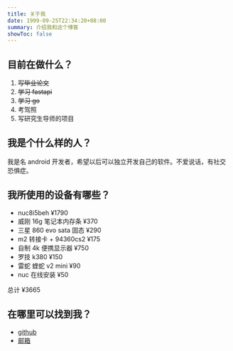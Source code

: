 ```yaml
---
title: 关于我
date: 1999-09-25T22:34:20+08:00
summary: 介绍我和这个博客
showToc: false
---
```


## 目前在做什么？

1. ~~写毕业论文~~
2. ~~学习 fastapi~~
3. ~~学习 go~~
4. 考驾照
5. 写研究生导师的项目

## 我是个什么样的人？

我是名 android 开发者，希望以后可以独立开发自己的软件。不爱说话，有社交恐惧症。

## 我所使用的设备有哪些？

- nuc8i5beh ¥1790
- 威刚 16g 笔记本内存条 ¥370
- 三星 860 evo sata 固态 ¥290
- m2 转接卡 + 94360cs2 ¥175
- 自制 4k 便携显示器 ¥750
- 罗技 k380 ¥150
- 雷蛇 蝰蛇 v2 mini ¥90
- nuc 在线安装 ¥50

总计 ¥3665

## 在哪里可以找到我？

- [github](https://github.com/hyoban)
- [邮箱](mailto:hyoban@qq.com)
